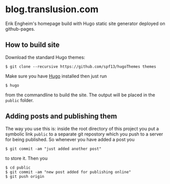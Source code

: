 # blog.translusion.com

Erik Engheim's homepage build with Hugo static site generator deployed on
github-pages.

## How to build site

Download the standard Hugo themes:

    $ git clone --recursive https://github.com/spf13/hugoThemes themes
  
Make sure you have [Hugo]() installed then just run

    $ hugo
    
from the commandline to build the site. The output will be placed in the `public` folder.

## Adding posts and publishing them

The way you use this is: inside the root directory of this project you put a symbolic link `public` to a separate git repostory which you push to a server for being published. So whenever you have added a post you

	$ git commit -am "just added another post"
	
to store it. Then you

	$ cd public
	$ git commit -am "new post added for publishing online"
	$ git push origin
	

